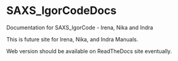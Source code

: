 # SAXS_IgorCodeDocs
Documentation for SAXS_IgorCode - Irena, Nika and Indra


This is future site for Irena, Nika, and Indra Manuals.

Web version should be available on ReadTheDocs site eventually. 
